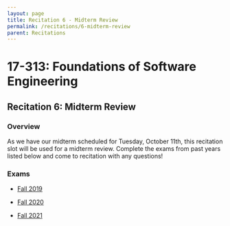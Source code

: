 ```yaml
---
layout: page
title: Recitation 6 - Midterm Review
permalink: /recitations/6-midterm-review
parent: Recitations
---
```


# 17-313: Foundations of Software Engineering

## Recitation 6: Midterm Review

### Overview

As we have our midterm scheduled for Tuesday, October 11th, this recitation slot will be used for a midterm review. Complete the exams from past years listed below and come to recitation with any questions!

### Exams

* [Fall 2019](/assets/pdfs/midterm-2019.pdf)

* [Fall 2020](/assets/pdfs/midterm-2020.pdf)

* [Fall 2021](/assets/pdfs/midterm-2021.pdf)



